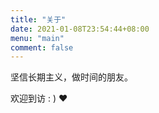 ```yaml
---
title: "关于"
date: 2021-01-08T23:54:44+08:00
menu: "main"
comment: false
---
```


坚信长期主义，做时间的朋友。

欢迎到访 : ) ❤️